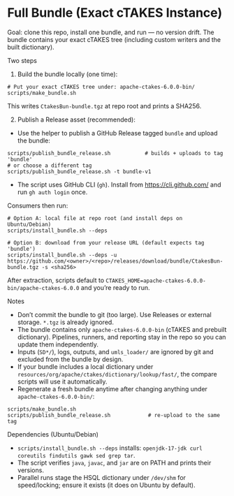 # Full Bundle (Exact cTAKES Instance)

Goal: clone this repo, install one bundle, and run — no version drift. The bundle contains your exact cTAKES tree (including custom writers and the built dictionary).

Two steps
1) Build the bundle locally (one time):

```
# Put your exact cTAKES tree under: apache-ctakes-6.0.0-bin/
scripts/make_bundle.sh
```

This writes `CtakesBun-bundle.tgz` at repo root and prints a SHA256.

2) Publish a Release asset (recommended):

- Use the helper to publish a GitHub Release tagged `bundle` and upload the bundle:

```
scripts/publish_bundle_release.sh           # builds + uploads to tag 'bundle'
# or choose a different tag
scripts/publish_bundle_release.sh -t bundle-v1
```

- The script uses GitHub CLI (`gh`). Install from https://cli.github.com/ and run `gh auth login` once.

Consumers then run:

```
# Option A: local file at repo root (and install deps on Ubuntu/Debian)
scripts/install_bundle.sh --deps

# Option B: download from your release URL (default expects tag 'bundle')
scripts/install_bundle.sh --deps -u https://github.com/<owner>/<repo>/releases/download/bundle/CtakesBun-bundle.tgz -s <sha256>
```

After extraction, scripts default to `CTAKES_HOME=apache-ctakes-6.0.0-bin/apache-ctakes-6.0.0` and you’re ready to run.

Notes
- Don’t commit the bundle to git (too large). Use Releases or external storage. `*.tgz` is already ignored.
- The bundle contains only `apache-ctakes-6.0.0-bin` (cTAKES and prebuilt dictionary). Pipelines, runners, and reporting stay in the repo so you can update them independently.
- Inputs (`SD*/`), logs, outputs, and `umls_loader/` are ignored by git and excluded from the bundle by design.
- If your bundle includes a local dictionary under `resources/org/apache/ctakes/dictionary/lookup/fast/`, the compare scripts will use it automatically.
- Regenerate a fresh bundle anytime after changing anything under `apache-ctakes-6.0.0-bin/`:

```
scripts/make_bundle.sh
scripts/publish_bundle_release.sh            # re-upload to the same tag
```

Dependencies (Ubuntu/Debian)
- `scripts/install_bundle.sh --deps` installs: `openjdk-17-jdk curl coreutils findutils gawk sed grep tar`.
- The script verifies `java`, `javac`, and `jar` are on PATH and prints their versions.
- Parallel runs stage the HSQL dictionary under `/dev/shm` for speed/locking; ensure it exists (it does on Ubuntu by default).


